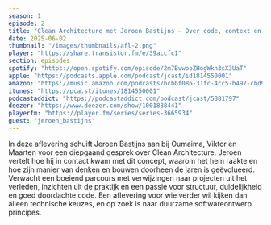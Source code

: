 ```yaml
---
season: 1
episode: 2
title: "Clean Architecture met Jeroen Bastijns – Over code, context en het groeipad van een gepassioneerde ontwikkelaar"
date: 2025-06-02
thumbnail: "/images/thumbnails/afl-2.png"
player: "https://share.transistor.fm/e/39accfc1"
section: episodes
spotify: "https://open.spotify.com/episode/2m7BvwooZHogWkn3sX3UaT"
apple: "https://podcasts.apple.com/podcast/jcast/id1814550001"
amazon: "https://music.amazon.com/podcasts/bcbbf086-31fc-4cc5-b497-cbd9600ae48f"         
itunes: "https://pca.st/itunes/1814550001"
podcastaddict: "https://podcastaddict.com/podcast/jcast/5881797"
deezer: "https://www.deezer.com/show/1001888441"
playerfm: "https://player.fm/series/series-3665934"
guest: "jeroen_bastijns"
---
```

In deze aflevering schuift Jeroen Bastijns aan bij Oumaima, Viktor en Maarten voor een diepgaand gesprek over Clean Architecture. 
Jeroen vertelt hoe hij in contact kwam met dit concept, waarom het hem raakte en hoe zijn manier van denken en bouwen doorheen de jaren is geëvolueerd. 
Verwacht een boeiend parcours met verwijzingen naar projecten uit het verleden, inzichten uit de praktijk en een passie voor structuur, duidelijkheid en goed doordachte code. 
Een aflevering voor wie verder wil kijken dan alleen technische keuzes, en op zoek is naar duurzame softwareontwerp principes.
